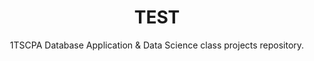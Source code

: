 <h1 align="center"> TEST </h1>

<p align="center">
  1TSCPA Database Application &amp; Data Science class projects repository.
</p>
